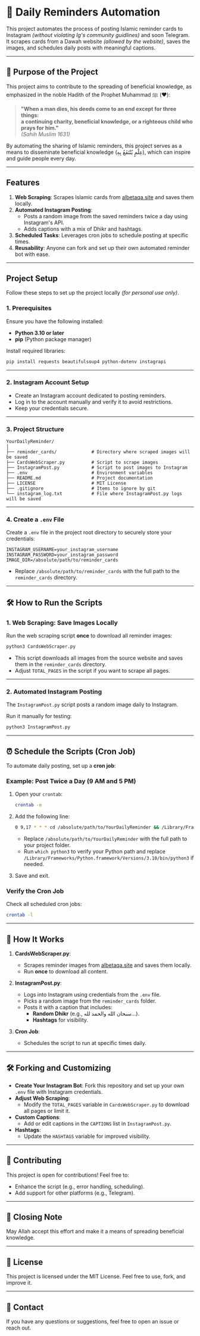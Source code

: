 # 📜 Daily Reminders Automation

This project automates the process of posting Islamic reminder cards to Instagram _(without violating Ig's community guidlines)_ and soon Telegram. It scrapes cards from a Dawah website _(allowed by the website)_, saves the images, and schedules daily posts with meaningful captions. 

---

## 🕌 **Purpose of the Project**

This project aims to contribute to the spreading of beneficial knowledge, as emphasized in the noble Hadith of the Prophet Muhammad ﷺ (❤️):

> **"When a man dies, his deeds come to an end except for three things:  
> a continuing charity, beneficial knowledge, or a righteous child who prays for him."**  
> _(Sahih Muslim 1631)_

By automating the sharing of Islamic reminders, this project serves as a means to disseminate beneficial knowledge (عِلْمٍ يُنْتَفَعُ بِهِ), which can inspire and guide people every day.

---

## **Features**

1. **Web Scraping**: Scrapes Islamic cards from [albetaqa.site](https://www.albetaqa.site) and saves them locally.
2. **Automated Instagram Posting**:  
   - Posts a random image from the saved reminders twice a day using Instagram's API.
   - Adds captions with a mix of Dhikr and hashtags.
3. **Scheduled Tasks**: Leverages cron jobs to schedule posting at specific times.
4. **Reusability**: Anyone can fork and set up their own automated reminder bot with ease.

---

## **Project Setup**

Follow these steps to set up the project locally _(for personal use only)_.

### **1. Prerequisites**
Ensure you have the following installed:
- **Python 3.10 or later**
- **pip** (Python package manager)

Install required libraries:
```bash
pip install requests beautifulsoup4 python-dotenv instagrapi
```

---

### **2. Instagram Account Setup**

- Create an Instagram account dedicated to posting reminders.
- Log in to the account manually and verify it to avoid restrictions.
- Keep your credentials secure.

---

### **3. Project Structure**

```
YourDailyReminder/
│
├── reminder_cards/             # Directory where scraped images will be saved
├── CardsWebScraper.py          # Script to scrape images
├── InstagramPost.py            # Script to post images to Instagram
├── .env                        # Environment variables
├── README.md                   # Project documentation
├── LICENSE                     # MIT License
├── .gitignore                  # Items to ignore by git
└── instagram_log.txt           # File where InstagramPost.py logs will be saved
```

---

### **4. Create a `.env` File**

Create a `.env` file in the project root directory to securely store your credentials:

```env
INSTAGRAM_USERNAME=your_instagram_username
INSTAGRAM_PASSWORD=your_instagram_password
IMAGE_DIR=/absolute/path/to/reminder_cards
```

- Replace `/absolute/path/to/reminder_cards` with the full path to the `reminder_cards` directory.

---

## **🛠️ How to Run the Scripts**

### **1. Web Scraping: Save Images Locally**

Run the web scraping script **once** to download all reminder images:

```bash
python3 CardsWebScraper.py
```

- This script downloads all images from the source website and saves them in the `reminder_cards` directory.
- Adjust `TOTAL_PAGES` in the script if you want to scrape all pages.

---

### **2. Automated Instagram Posting**

The `InstagramPost.py` script posts a random image daily to Instagram.

Run it manually for testing:
```bash
python3 InstagramPost.py
```

---

## **⏰ Schedule the Scripts (Cron Job)**

To automate daily posting, set up a **cron job**:

### Example: Post Twice a Day (9 AM and 5 PM)

1. Open your `crontab`:
   ```bash
   crontab -e
   ```

2. Add the following line:

   ```bash
   0 9,17 * * * cd /absolute/path/to/YourDailyReminder && /Library/Frameworks/Python.framework/Versions/3.10/bin/python3 InstagramPost.py >> instagram_log.txt 2>&1
   ```

   - Replace `/absolute/path/to/YourDailyReminder` with the full path to your project folder.
   - Run `which python3` to verify your Python path and replace `/Library/Frameworks/Python.framework/Versions/3.10/bin/python3` if needed.

3. Save and exit.

### **Verify the Cron Job**

Check all scheduled cron jobs:
```bash
crontab -l
```

---

## **📜 How It Works**

1. **CardsWebScraper.py**:
   - Scrapes reminder images from [albetaqa.site](https://www.albetaqa.site) and saves them locally.
   - Run **once** to download all content.

2. **InstagramPost.py**:
   - Logs into Instagram using credentials from the `.env` file.
   - Picks a random image from the `reminder_cards` folder.
   - Posts it with a caption that includes:
     - **Random Dhikr** (e.g., سبحان الله والحمد لله...).
     - **Hashtags** for visibility.

3. **Cron Job**:
   - Schedules the script to run at specific times daily.

---

## **🛠️ Forking and Customizing**

- **Create Your Instagram Bot**: Fork this repository and set up your own `.env` file with Instagram credentials.
- **Adjust Web Scraping**:
   - Modify the `TOTAL_PAGES` variable in `CardsWebScraper.py` to download all pages or limit it.
- **Custom Captions**:
   - Add or edit captions in the `CAPTIONS` list in `InstagramPost.py`.
- **Hashtags**:
   - Update the `HASHTAGS` variable for improved visibility.

---

## **🌟 Contributing**

This project is open for contributions! Feel free to:
- Enhance the script (e.g., error handling, scheduling).
- Add support for other platforms (e.g., Telegram).

---

## **🥋 Closing Note**

May Allah accept this effort and make it a means of spreading beneficial knowledge.

---

## **🔗 License**
This project is licensed under the MIT License. Feel free to use, fork, and improve it.

---

## **💬 Contact**

If you have any questions or suggestions, feel free to open an issue or reach out.

